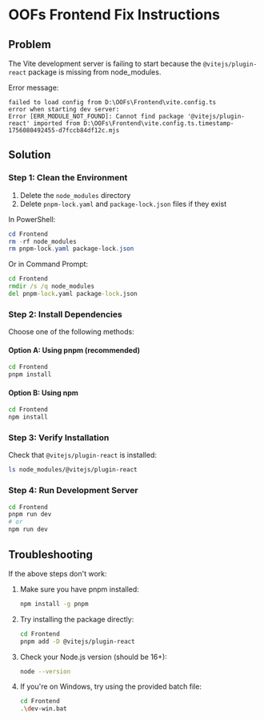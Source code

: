# OOFs Frontend Fix Instructions

## Problem
The Vite development server is failing to start because the `@vitejs/plugin-react` package is missing from node_modules.

Error message:
```
failed to load config from D:\OOFs\Frontend\vite.config.ts
error when starting dev server:
Error [ERR_MODULE_NOT_FOUND]: Cannot find package '@vitejs/plugin-react' imported from D:\OOFs\Frontend\vite.config.ts.timestamp-1756080492455-d7fccb84df12c.mjs
```

## Solution

### Step 1: Clean the Environment
1. Delete the `node_modules` directory
2. Delete `pnpm-lock.yaml` and `package-lock.json` files if they exist

In PowerShell:
```powershell
cd Frontend
rm -rf node_modules
rm pnpm-lock.yaml package-lock.json
```

Or in Command Prompt:
```cmd
cd Frontend
rmdir /s /q node_modules
del pnpm-lock.yaml package-lock.json
```

### Step 2: Install Dependencies
Choose one of the following methods:

#### Option A: Using pnpm (recommended)
```bash
cd Frontend
pnpm install
```

#### Option B: Using npm
```bash
cd Frontend
npm install
```

### Step 3: Verify Installation
Check that `@vitejs/plugin-react` is installed:
```bash
ls node_modules/@vitejs/plugin-react
```

### Step 4: Run Development Server
```bash
cd Frontend
pnpm run dev
# or
npm run dev
```

## Troubleshooting

If the above steps don't work:

1. Make sure you have pnpm installed:
   ```bash
   npm install -g pnpm
   ```

2. Try installing the package directly:
   ```bash
   cd Frontend
   pnpm add -D @vitejs/plugin-react
   ```

3. Check your Node.js version (should be 16+):
   ```bash
   node --version
   ```

4. If you're on Windows, try using the provided batch file:
   ```bash
   cd Frontend
   .\dev-win.bat
   ```
